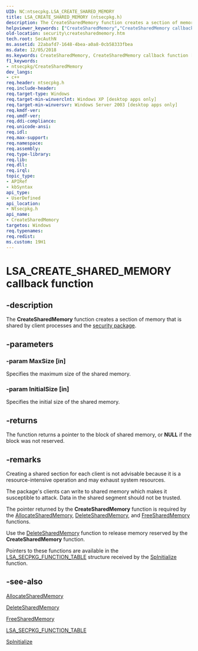 ```yaml
---
UID: NC:ntsecpkg.LSA_CREATE_SHARED_MEMORY
title: LSA_CREATE_SHARED_MEMORY (ntsecpkg.h)
description: The CreateSharedMemory function creates a section of memory that is shared by client processes and the security package.
helpviewer_keywords: ["CreateSharedMemory","CreateSharedMemory callback function [Security]","LSA_CREATE_SHARED_MEMORY","LSA_CREATE_SHARED_MEMORY callback","_ssp_createsharedmemory","ntsecpkg/CreateSharedMemory","security.createsharedmemory"]
old-location: security\createsharedmemory.htm
tech.root: SecAuthN
ms.assetid: 22abafd7-1648-4bea-a0a8-0cb58333fbea
ms.date: 12/05/2018
ms.keywords: CreateSharedMemory, CreateSharedMemory callback function [Security], LSA_CREATE_SHARED_MEMORY, LSA_CREATE_SHARED_MEMORY callback, _ssp_createsharedmemory, ntsecpkg/CreateSharedMemory, security.createsharedmemory
f1_keywords:
- ntsecpkg/CreateSharedMemory
dev_langs:
- c++
req.header: ntsecpkg.h
req.include-header: 
req.target-type: Windows
req.target-min-winverclnt: Windows XP [desktop apps only]
req.target-min-winversvr: Windows Server 2003 [desktop apps only]
req.kmdf-ver: 
req.umdf-ver: 
req.ddi-compliance: 
req.unicode-ansi: 
req.idl: 
req.max-support: 
req.namespace: 
req.assembly: 
req.type-library: 
req.lib: 
req.dll: 
req.irql: 
topic_type:
- APIRef
- kbSyntax
api_type:
- UserDefined
api_location:
- Ntsecpkg.h
api_name:
- CreateSharedMemory
targetos: Windows
req.typenames: 
req.redist: 
ms.custom: 19H1
---
```


# LSA_CREATE_SHARED_MEMORY callback function


## -description


The <b>CreateSharedMemory</b> function creates a section of memory that is shared by client processes and the <a href="https://docs.microsoft.com/windows/desktop/SecGloss/s-gly">security package</a>.


## -parameters




### -param MaxSize [in]

Specifies the maximum size of the shared memory.


### -param InitialSize [in]

Specifies the initial size of the shared memory.


## -returns



The function returns a pointer to the block of shared memory, or <b>NULL</b> if the block was not reserved.




## -remarks



Creating a shared section for each client is not advisable because it is a resource-intensive operation and may exhaust system resources.

The package's clients can write to shared memory which makes it susceptible to attack. Data in the shared segment should not be trusted.

The pointer returned by the <b>CreateSharedMemory</b> function is required by the 
<a href="https://docs.microsoft.com/windows/desktop/api/ntsecpkg/nc-ntsecpkg-lsa_allocate_shared_memory">AllocateSharedMemory</a>, 
<a href="https://docs.microsoft.com/windows/desktop/api/ntsecpkg/nc-ntsecpkg-lsa_delete_shared_memory">DeleteSharedMemory</a>, and 
<a href="https://docs.microsoft.com/windows/desktop/api/ntsecpkg/nc-ntsecpkg-lsa_free_shared_memory">FreeSharedMemory</a> functions.

Use the <a href="https://docs.microsoft.com/windows/desktop/api/ntsecpkg/nc-ntsecpkg-lsa_delete_shared_memory">DeleteSharedMemory</a> function to release memory reserved by the <b>CreateSharedMemory</b> function.

Pointers to these functions are available in the 
<a href="https://docs.microsoft.com/windows/desktop/api/ntsecpkg/ns-ntsecpkg-lsa_secpkg_function_table">LSA_SECPKG_FUNCTION_TABLE</a> structure received by the 
<a href="https://docs.microsoft.com/windows/desktop/api/ntsecpkg/nc-ntsecpkg-spinitializefn">SpInitialize</a> function.




## -see-also




<a href="https://docs.microsoft.com/windows/desktop/api/ntsecpkg/nc-ntsecpkg-lsa_allocate_shared_memory">AllocateSharedMemory</a>



<a href="https://docs.microsoft.com/windows/desktop/api/ntsecpkg/nc-ntsecpkg-lsa_delete_shared_memory">DeleteSharedMemory</a>



<a href="https://docs.microsoft.com/windows/desktop/api/ntsecpkg/nc-ntsecpkg-lsa_free_shared_memory">FreeSharedMemory</a>



<a href="https://docs.microsoft.com/windows/desktop/api/ntsecpkg/ns-ntsecpkg-lsa_secpkg_function_table">LSA_SECPKG_FUNCTION_TABLE</a>



<a href="https://docs.microsoft.com/windows/desktop/api/ntsecpkg/nc-ntsecpkg-spinitializefn">SpInitialize</a>
 

 

